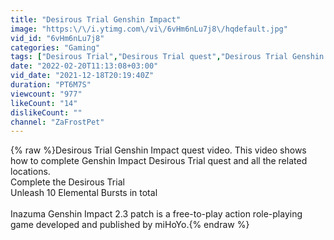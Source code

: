 ```yaml
---
title: "Desirous Trial Genshin Impact"
image: "https:\/\/i.ytimg.com\/vi\/6vHm6nLu7j8\/hqdefault.jpg"
vid_id: "6vHm6nLu7j8"
categories: "Gaming"
tags: ["Desirous Trial","Desirous Trial quest","Desirous Trial Genshin Impact"]
date: "2022-02-20T11:13:08+03:00"
vid_date: "2021-12-18T20:19:40Z"
duration: "PT6M7S"
viewcount: "977"
likeCount: "14"
dislikeCount: ""
channel: "ZaFrostPet"
---
```

{% raw %}Desirous Trial Genshin Impact quest video. This video shows how to complete Genshin Impact Desirous Trial quest and all the related locations. <br />Complete the Desirous Trial<br />Unleash 10 Elemental Bursts in total<br /><br />Inazuma Genshin Impact 2.3 patch is a free-to-play action role-playing game developed and published by miHoYo.{% endraw %}

